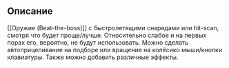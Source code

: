 ## Описание
[[Оружие (Beat-the-boss)]] с быстролетящими снарядами или hit-scan, смотря что будет проще/лучше. Относительно слабое и на первых порах его, вероятно, не будут использовать. Можно сделать автоприцеливание на подборе или вращение на колёсико мыши/кнопки клавиатуры. Также можно добавить различные эффекты.